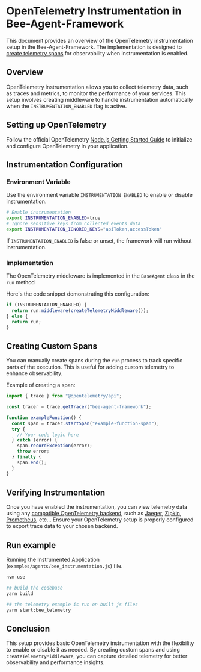 # OpenTelemetry Instrumentation in Bee-Agent-Framework

This document provides an overview of the OpenTelemetry instrumentation setup in the Bee-Agent-Framework.
The implementation is designed to [create telemetry spans](https://opentelemetry.io/docs/languages/js/instrumentation/#create-spans) for observability when instrumentation is enabled.

## Overview

OpenTelemetry instrumentation allows you to collect telemetry data, such as traces and metrics, to monitor the performance of your services.
This setup involves creating middleware to handle instrumentation automatically when the `INSTRUMENTATION_ENABLED` flag is active.

## Setting up OpenTelemetry

Follow the official OpenTelemetry [Node.js Getting Started Guide](https://opentelemetry.io/docs/languages/js/getting-started/nodejs/) to initialize and configure OpenTelemetry in your application.

## Instrumentation Configuration

### Environment Variable

Use the environment variable `INSTRUMENTATION_ENABLED` to enable or disable instrumentation.

```bash
# Enable instrumentation
export INSTRUMENTATION_ENABLED=true
# Ignore sensitive keys from collected events data
export INSTRUMENTATION_IGNORED_KEYS="apiToken,accessToken"
```

If `INSTRUMENTATION_ENABLED` is false or unset, the framework will run without instrumentation.

### Implementation

The OpenTelemetry middleware is implemented in the `BaseAgent` class in the `run` method

Here's the code snippet demonstrating this configuration:

```ts
if (INSTRUMENTATION_ENABLED) {
  return run.middleware(createTelemetryMiddleware());
} else {
  return run;
}
```

## Creating Custom Spans

You can manually create spans during the `run` process to track specific parts of the execution. This is useful for adding custom telemetry to enhance observability.

Example of creating a span:

```ts
import { trace } from "@opentelemetry/api";

const tracer = trace.getTracer("bee-agent-framework");

function exampleFunction() {
  const span = tracer.startSpan("example-function-span");
  try {
    // Your code logic here
  } catch (error) {
    span.recordException(error);
    throw error;
  } finally {
    span.end();
  }
}
```

## Verifying Instrumentation

Once you have enabled the instrumentation, you can view telemetry data using any [compatible OpenTelemetry backend](https://opentelemetry.io/docs/languages/js/exporters/), such as [Jaeger](https://www.jaegertracing.io/), [Zipkin](https://zipkin.io/), [Prometheus](https://prometheus.io/docs/prometheus/latest/feature_flags/#otlp-receiver), etc...
Ensure your OpenTelemetry setup is properly configured to export trace data to your chosen backend.

## Run example

Running the Instrumented Application (`examples/agents/bee_instrumentation.js`) file.

```bash
nvm use

## build the codebase
yarn build

## the telemetry example is run on built js files
yarn start:bee_telemetry
```

## Conclusion

This setup provides basic OpenTelemetry instrumentation with the flexibility to enable or disable it as needed.
By creating custom spans and using `createTelemetryMiddleware`, you can capture detailed telemetry for better observability and performance insights.
